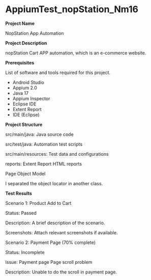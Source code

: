 # AppiumTest_nopStation_Nm16
**Project Name**

NopStation App Automation

**Project Description**

nopStation Cart APP automation, which is an e-commerce website.

**Prerequisites**

List of software and tools required for this project.

- Android Studio
- Appium 2.0
- Java 17
- Appium Inspector
- Eclipse IDE
- Extent Report 
- IDE (Eclipse)

**Project Structure**

src/main/java: Java source code

src/test/java: Automation test scripts

src/main/resources: Test data and configurations

reports: Extent Report HTML reports

Page Object Model

I separated the object locator in another class.

**Test Results**

Scenario 1: Product Add to Cart

Status: Passed

Description: A brief description of the scenario.

Screenshots: Attach relevant screenshots if available.

Scenario 2: Payment Page (70% complete)

Status: Incomplete

Issue: Payment page Page scroll problem

Description: Unable to do the scroll in payment page.
